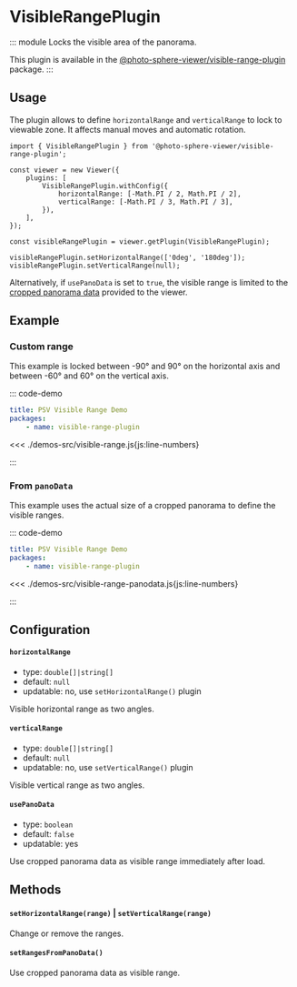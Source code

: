 # VisibleRangePlugin

<Badges module="visible-range-plugin"/>

::: module
<ApiButton page="modules/VisibleRangePlugin.html"/>
Locks the visible area of the panorama.

This plugin is available in the [@photo-sphere-viewer/visible-range-plugin](https://www.npmjs.com/package/@photo-sphere-viewer/visible-range-plugin) package.
:::

## Usage

The plugin allows to define `horizontalRange` and `verticalRange` to lock to viewable zone. It affects manual moves and automatic rotation.

```js:line-numbers
import { VisibleRangePlugin } from '@photo-sphere-viewer/visible-range-plugin';

const viewer = new Viewer({
    plugins: [
        VisibleRangePlugin.withConfig({
            horizontalRange: [-Math.PI / 2, Math.PI / 2],
            verticalRange: [-Math.PI / 3, Math.PI / 3],
        }),
    ],
});

const visibleRangePlugin = viewer.getPlugin(VisibleRangePlugin);

visibleRangePlugin.setHorizontalRange(['0deg', '180deg']);
visibleRangePlugin.setVerticalRange(null);
```

Alternatively, if `usePanoData` is set to `true`, the visible range is limited to the [cropped panorama data](../guide/adapters/equirectangular.md#cropped-panorama) provided to the viewer.

## Example

### Custom range

This example is locked between -90° and 90° on the horizontal axis and between -60° and 60° on the vertical axis.

::: code-demo

```yaml
title: PSV Visible Range Demo
packages:
    - name: visible-range-plugin
```

<<< ./demos-src/visible-range.js{js:line-numbers}

:::

### From `panoData`

This example uses the actual size of a cropped panorama to define the visible ranges.

::: code-demo

```yaml
title: PSV Visible Range Demo
packages:
    - name: visible-range-plugin
```

<<< ./demos-src/visible-range-panodata.js{js:line-numbers}

:::

## Configuration

#### `horizontalRange`

-   type: `double[]|string[]`
-   default: `null`
-   updatable: no, use `setHorizontalRange()` plugin

Visible horizontal range as two angles.

#### `verticalRange`

-   type: `double[]|string[]`
-   default: `null`
-   updatable: no, use `setVerticalRange()` plugin

Visible vertical range as two angles.

#### `usePanoData`

-   type: `boolean`
-   default: `false`
-   updatable: yes

Use cropped panorama data as visible range immediately after load.

## Methods

#### `setHorizontalRange(range)` | `setVerticalRange(range)`

Change or remove the ranges.

#### `setRangesFromPanoData()`

Use cropped panorama data as visible range.

